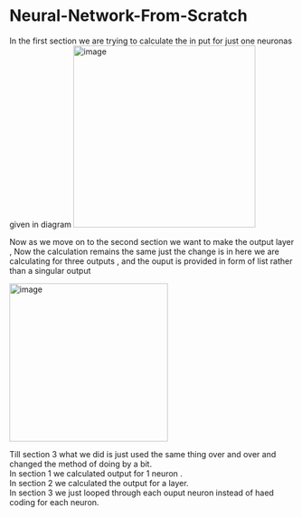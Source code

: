 # Neural-Network-From-Scratch

In the first section we are trying to calculate the in put for just one neuronas given in diagram
<img width="322" alt="image" src="https://github.com/sarthak1366/Neural-Network-From-Scratch/assets/49805771/6d01d210-a2b3-4736-8fef-e3b251a529db">

Now as we move on to the second section we want to make the output layer , Now the calculation remains the same just the change is in here we are calculating for three outputs , and the ouput is provided in form of list rather than a singular output

<img width="280" alt="image" src="https://github.com/sarthak1366/Neural-Network-From-Scratch/assets/49805771/4225782d-afc1-4cee-91da-51ace67c3f38">

Till section 3 what we did is just used the same thing over and over and changed the method of doing by a bit.<br>
In section 1 we calculated output for 1 neuron .<br>
In section 2 we calculated the output for a layer.<br>
In section 3 we just looped through each ouput neuron instead of haed coding for each neuron. <br>
